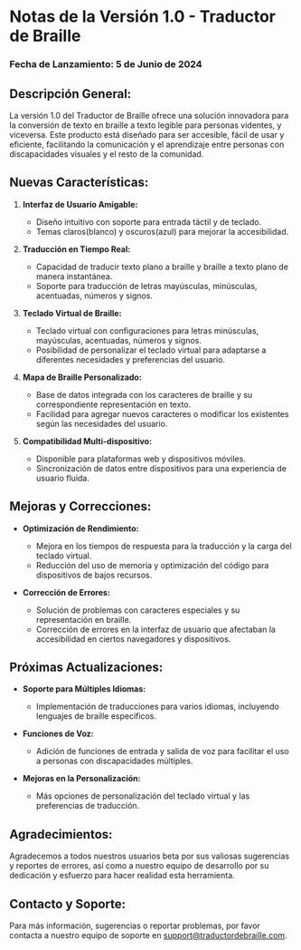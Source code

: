 # Notas de la Versión 1.0 - Traductor de Braille

### Fecha de Lanzamiento: 5 de Junio de 2024

## Descripción General:
La versión 1.0 del Traductor de Braille ofrece una solución innovadora para la conversión de texto en braille a texto legible para personas videntes, y viceversa. Este producto está diseñado para ser accesible, fácil de usar y eficiente, facilitando la comunicación y el aprendizaje entre personas con discapacidades visuales y el resto de la comunidad.

## Nuevas Características:
1. **Interfaz de Usuario Amigable:**
   - Diseño intuitivo con soporte para entrada táctil y de teclado.
   - Temas claros(blanco) y oscuros(azul) para mejorar la accesibilidad.

2. **Traducción en Tiempo Real:**
   - Capacidad de traducir texto plano a braille y braille a texto plano de manera instantánea.
   - Soporte para traducción de letras mayúsculas, minúsculas, acentuadas, números y signos.

3. **Teclado Virtual de Braille:**
   - Teclado virtual con configuraciones para letras minúsculas, mayúsculas, acentuadas, números y signos.
   - Posibilidad de personalizar el teclado virtual para adaptarse a diferentes necesidades y preferencias del usuario.

4. **Mapa de Braille Personalizado:**
   - Base de datos integrada con los caracteres de braille y su correspondiente representación en texto.
   - Facilidad para agregar nuevos caracteres o modificar los existentes según las necesidades del usuario.

5. **Compatibilidad Multi-dispositivo:**
   - Disponible para plataformas web y dispositivos móviles.
   - Sincronización de datos entre dispositivos para una experiencia de usuario fluida.

## Mejoras y Correcciones:
- **Optimización de Rendimiento:**
  - Mejora en los tiempos de respuesta para la traducción y la carga del teclado virtual.
  - Reducción del uso de memoria y optimización del código para dispositivos de bajos recursos.

- **Corrección de Errores:**
  - Solución de problemas con caracteres especiales y su representación en braille.
  - Corrección de errores en la interfaz de usuario que afectaban la accesibilidad en ciertos navegadores y dispositivos.

## Próximas Actualizaciones:
- **Soporte para Múltiples Idiomas:**
  - Implementación de traducciones para varios idiomas, incluyendo lenguajes de braille específicos.
  
- **Funciones de Voz:**
  - Adición de funciones de entrada y salida de voz para facilitar el uso a personas con discapacidades múltiples.

- **Mejoras en la Personalización:**
  - Más opciones de personalización del teclado virtual y las preferencias de traducción.

## Agradecimientos:
Agradecemos a todos nuestros usuarios beta por sus valiosas sugerencias y reportes de errores, así como a nuestro equipo de desarrollo por su dedicación y esfuerzo para hacer realidad esta herramienta.

## Contacto y Soporte:
Para más información, sugerencias o reportar problemas, por favor contacta a nuestro equipo de soporte en [support@traductordebraille.com](mailto:support@traductordebraille.com).
